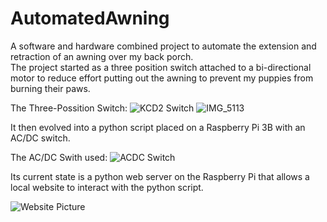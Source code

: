 # AutomatedAwning
A software and hardware combined project to automate the extension and retraction of an awning over my back porch.  
The project started as a three position switch attached to a bi-directional motor to reduce effort putting out the awning to prevent my puppies from burning their paws.

The Three-Possition Switch:
![KCD2 Switch](https://user-images.githubusercontent.com/87038278/132366738-dc86a43d-b3e5-45bd-8c92-76dfdc894cce.jpg)
![IMG_5113](https://user-images.githubusercontent.com/87038278/132366748-bc37469a-d9e1-455d-93e5-4a00f49e5eb9.jpg)

It then evolved into a python script placed on a Raspberry Pi 3B with an AC/DC switch.

The AC/DC Swith used:
![ACDC Switch](https://user-images.githubusercontent.com/87038278/132366561-a48c2d9a-2c49-4b33-a5a9-ce0bf858af6b.jpg)

Its current state is a python web server on the Raspberry Pi that allows a local website to interact with the python script.

![Website Picture](https://user-images.githubusercontent.com/87038278/132367284-0a78cafc-b567-46e9-9180-5367b959dcc3.png)
